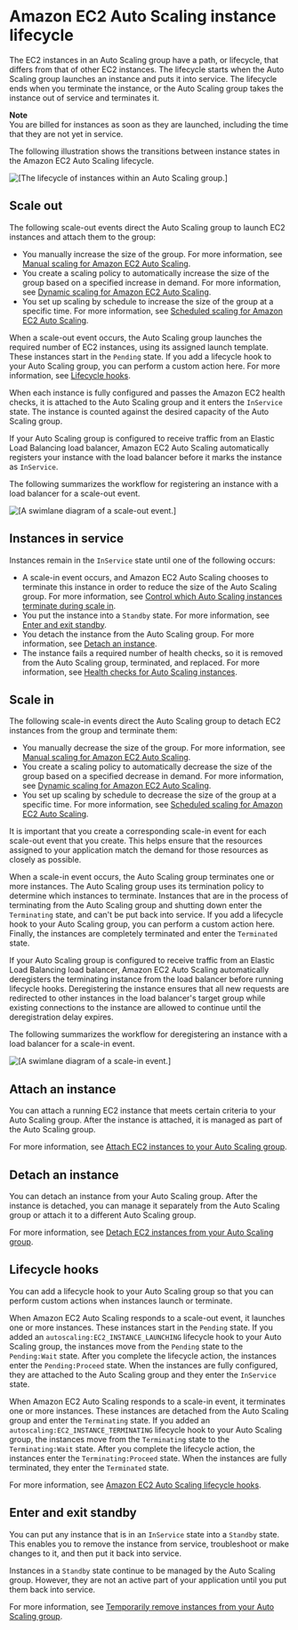 # Amazon EC2 Auto Scaling instance lifecycle<a name="ec2-auto-scaling-lifecycle"></a>

The EC2 instances in an Auto Scaling group have a path, or lifecycle, that differs from that of other EC2 instances\. The lifecycle starts when the Auto Scaling group launches an instance and puts it into service\. The lifecycle ends when you terminate the instance, or the Auto Scaling group takes the instance out of service and terminates it\.

**Note**  
You are billed for instances as soon as they are launched, including the time that they are not yet in service\.

The following illustration shows the transitions between instance states in the Amazon EC2 Auto Scaling lifecycle\.

![\[The lifecycle of instances within an Auto Scaling group.\]](http://docs.aws.amazon.com/autoscaling/ec2/userguide/images/auto_scaling_lifecycle.png)

## Scale out<a name="as-lifecycle-scale-out"></a>

The following scale\-out events direct the Auto Scaling group to launch EC2 instances and attach them to the group:
+ You manually increase the size of the group\. For more information, see [Manual scaling for Amazon EC2 Auto Scaling](as-manual-scaling.md)\.
+ You create a scaling policy to automatically increase the size of the group based on a specified increase in demand\. For more information, see [Dynamic scaling for Amazon EC2 Auto Scaling](as-scale-based-on-demand.md)\.
+ You set up scaling by schedule to increase the size of the group at a specific time\. For more information, see [Scheduled scaling for Amazon EC2 Auto Scaling](ec2-auto-scaling-scheduled-scaling.md)\.

When a scale\-out event occurs, the Auto Scaling group launches the required number of EC2 instances, using its assigned launch template\. These instances start in the `Pending` state\. If you add a lifecycle hook to your Auto Scaling group, you can perform a custom action here\. For more information, see [Lifecycle hooks](#as-lifecycle-hooks)\.

When each instance is fully configured and passes the Amazon EC2 health checks, it is attached to the Auto Scaling group and it enters the `InService` state\. The instance is counted against the desired capacity of the Auto Scaling group\.

If your Auto Scaling group is configured to receive traffic from an Elastic Load Balancing load balancer, Amazon EC2 Auto Scaling automatically registers your instance with the load balancer before it marks the instance as `InService`\.

The following summarizes the workflow for registering an instance with a load balancer for a scale\-out event\.

![\[A swimlane diagram of a scale-out event.\]](http://docs.aws.amazon.com/autoscaling/ec2/userguide/images/scale-out-swimlane.png)

## Instances in service<a name="as-lifecycle-inservice"></a>

Instances remain in the `InService` state until one of the following occurs:
+ A scale\-in event occurs, and Amazon EC2 Auto Scaling chooses to terminate this instance in order to reduce the size of the Auto Scaling group\. For more information, see [Control which Auto Scaling instances terminate during scale in](as-instance-termination.md)\.
+ You put the instance into a `Standby` state\. For more information, see [Enter and exit standby](#as-lifecycle-standby)\.
+ You detach the instance from the Auto Scaling group\. For more information, see [Detach an instance](#as-lifecycle-detach)\.
+ The instance fails a required number of health checks, so it is removed from the Auto Scaling group, terminated, and replaced\. For more information, see [Health checks for Auto Scaling instances](ec2-auto-scaling-health-checks.md)\.

## Scale in<a name="as-lifecycle-scale-in"></a>

The following scale\-in events direct the Auto Scaling group to detach EC2 instances from the group and terminate them:
+ You manually decrease the size of the group\. For more information, see [Manual scaling for Amazon EC2 Auto Scaling](as-manual-scaling.md)\.
+ You create a scaling policy to automatically decrease the size of the group based on a specified decrease in demand\. For more information, see [Dynamic scaling for Amazon EC2 Auto Scaling](as-scale-based-on-demand.md)\.
+ You set up scaling by schedule to decrease the size of the group at a specific time\. For more information, see [Scheduled scaling for Amazon EC2 Auto Scaling](ec2-auto-scaling-scheduled-scaling.md)\.

It is important that you create a corresponding scale\-in event for each scale\-out event that you create\. This helps ensure that the resources assigned to your application match the demand for those resources as closely as possible\.

When a scale\-in event occurs, the Auto Scaling group terminates one or more instances\. The Auto Scaling group uses its termination policy to determine which instances to terminate\. Instances that are in the process of terminating from the Auto Scaling group and shutting down enter the `Terminating` state, and can't be put back into service\. If you add a lifecycle hook to your Auto Scaling group, you can perform a custom action here\. Finally, the instances are completely terminated and enter the `Terminated` state\.

If your Auto Scaling group is configured to receive traffic from an Elastic Load Balancing load balancer, Amazon EC2 Auto Scaling automatically deregisters the terminating instance from the load balancer before running lifecycle hooks\. Deregistering the instance ensures that all new requests are redirected to other instances in the load balancer's target group while existing connections to the instance are allowed to continue until the deregistration delay expires\.

The following summarizes the workflow for deregistering an instance with a load balancer for a scale\-in event\.

![\[A swimlane diagram of a scale-in event.\]](http://docs.aws.amazon.com/autoscaling/ec2/userguide/images/scale-in-swimlane.png)

## Attach an instance<a name="as-lifecycle-attach"></a>

You can attach a running EC2 instance that meets certain criteria to your Auto Scaling group\. After the instance is attached, it is managed as part of the Auto Scaling group\.

For more information, see [Attach EC2 instances to your Auto Scaling group](attach-instance-asg.md)\.

## Detach an instance<a name="as-lifecycle-detach"></a>

You can detach an instance from your Auto Scaling group\. After the instance is detached, you can manage it separately from the Auto Scaling group or attach it to a different Auto Scaling group\.

For more information, see [Detach EC2 instances from your Auto Scaling group](detach-instance-asg.md)\.

## Lifecycle hooks<a name="as-lifecycle-hooks"></a>

You can add a lifecycle hook to your Auto Scaling group so that you can perform custom actions when instances launch or terminate\.

When Amazon EC2 Auto Scaling responds to a scale\-out event, it launches one or more instances\. These instances start in the `Pending` state\. If you added an `autoscaling:EC2_INSTANCE_LAUNCHING` lifecycle hook to your Auto Scaling group, the instances move from the `Pending` state to the `Pending:Wait` state\. After you complete the lifecycle action, the instances enter the `Pending:Proceed` state\. When the instances are fully configured, they are attached to the Auto Scaling group and they enter the `InService` state\.

When Amazon EC2 Auto Scaling responds to a scale\-in event, it terminates one or more instances\. These instances are detached from the Auto Scaling group and enter the `Terminating` state\. If you added an `autoscaling:EC2_INSTANCE_TERMINATING` lifecycle hook to your Auto Scaling group, the instances move from the `Terminating` state to the `Terminating:Wait` state\. After you complete the lifecycle action, the instances enter the `Terminating:Proceed` state\. When the instances are fully terminated, they enter the `Terminated` state\.

For more information, see [Amazon EC2 Auto Scaling lifecycle hooks](lifecycle-hooks.md)\.

## Enter and exit standby<a name="as-lifecycle-standby"></a>

You can put any instance that is in an `InService` state into a `Standby` state\. This enables you to remove the instance from service, troubleshoot or make changes to it, and then put it back into service\.

Instances in a `Standby` state continue to be managed by the Auto Scaling group\. However, they are not an active part of your application until you put them back into service\.

For more information, see [Temporarily remove instances from your Auto Scaling group](as-enter-exit-standby.md)\.